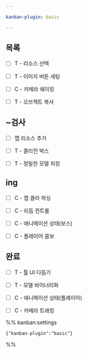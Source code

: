 ```yaml
---

kanban-plugin: basic

---
```


## 목록

- [ ] T - 리소스 선택
- [ ] T - 이미지 버튼 세팅
- [ ] C - 카메라 쉐이킹
- [ ] T - 오브젝트 복사


## ~검사

- [ ] 맵 리소스 추가
- [ ] T - 콜리전 박스
- [ ] T - 정밀한 모델 피킹


## ing

- [ ] C - 맵 클라 파싱
- [ ] C - 리듬 컨트롤
- [ ] C - 애니메이션 상태(보스)
- [ ] C - 플레이어 콤보


## 완료

- [ ] T - 툴 UI 다듬기
- [ ] T - 모델 바이너리화
- [ ] C - 애니메이션 상태(플레이어)
- [ ] C - 카메라 트래킹




%% kanban:settings
```
{"kanban-plugin":"basic"}
```
%%